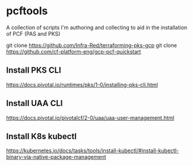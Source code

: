 # pcftools
A collection of scripts I'm authoring and collecting to aid in the installation of PCF (PAS and PKS)

git clone https://github.com/Infra-Red/terraforming-pks-gcp
git clone https://github.com/cf-platform-eng/gcp-pcf-quickstart


## Install PKS CLI
https://docs.pivotal.io/runtimes/pks/1-0/installing-pks-cli.html

## Install UAA CLI
https://docs.pivotal.io/pivotalcf/2-0/uaa/uaa-user-management.html

## Install K8s kubectl
https://kubernetes.io/docs/tasks/tools/install-kubectl/#install-kubectl-binary-via-native-package-management

